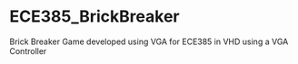 # ECE385_BrickBreaker
Brick Breaker Game developed using VGA for ECE385 in VHD using a VGA Controller

